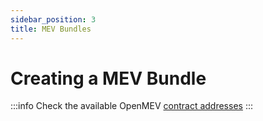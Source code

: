 ```yaml
---
sidebar_position: 3
title: MEV Bundles
---
```


# Creating a MEV Bundle


:::info Check the available OpenMEV
[contract addresses](https://github.com/manifoldfinance/ds-log)
:::
